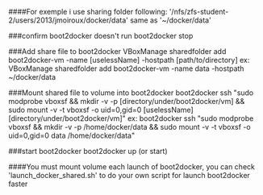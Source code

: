 ####For exemple i use sharing folder following:
	'/nfs/zfs-student-2/users/2013/jmoiroux/docker/data'
	same as '~/docker/data'


###confirm boot2docker doesn't run
  boot2docker stop


###Add share file to boot2docker
  VBoxManage sharedfolder add boot2docker-vm -name [uselessName] -hostpath [path/to/directory]
  ex:  VBoxManage sharedfolder add boot2docker-vm -name data -hostpath ~/docker/data


###Mount shared file to volume into boot2docker
  boot2docker ssh "sudo modprobe vboxsf && mkdir -v -p [directory/under/boot2docker/vm] && sudo mount -v -t vboxsf  -o uid=0,gid=0 [uselessName] [directory/under/boot2docker/vm]"
  ex: boot2docker ssh "sudo modprobe vboxsf && mkdir -v -p /home/docker/data && sudo mount -v -t vboxsf  -o uid=0,gid=0 data /home/docker/data"


###start boot2docker
  boot2docker up (or start)


####You must mount volume each launch of boot2docker, you can check 'launch_docker_shared.sh' to do your own script for launch boot2docker faster